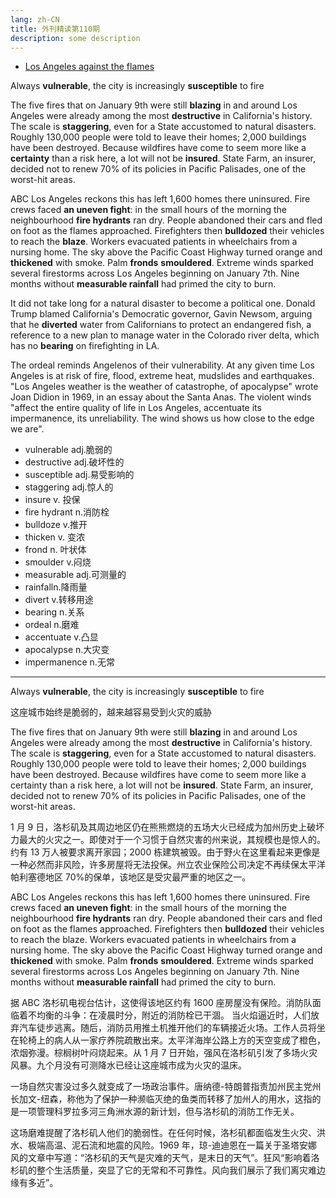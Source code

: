 ```yaml
---
lang: zh-CN
title: 外刊精读第110期
description: some description
---
```


- [Los Angeles against the flames](https://www.youtube.com/watch?v=f7khvy1vUQQ&t=987s)

Always **vulnerable**, the city is increasingly **susceptible** to fire

The five fires that on January 9th were still **blazing** in and around Los Angeles were already among the most **destructive** in California's history. The scale is **staggering**, even for a State accustomed to natural disasters. Roughly 130,000 people were told to leave their homes; 2,000 buildings have been destroyed.
Because wildfires have come to seem more like a **certainty** than a risk here, a lot will not be **insured**. State Farm, an insurer, decided not to renew 70% of its policies in Pacific Palisades, one of the worst-hit areas.

ABC Los Angeles reckons this has left 1,600 homes there uninsured. Fire crews faced **an uneven fight**: in the small hours of the morning the neighbourhood **fire hydrants** ran dry. People abandoned their cars and fled on foot as
the flames approached. Firefighters then **bulldozed** their vehicles to reach the **blaze**. Workers evacuated patients in wheelchairs from a nursing home. The sky above the Pacific Coast Highway turned orange and **thickened** with smoke. Palm **fronds** **smouldered**. Extreme winds sparked several firestorms across Los Angeles beginning on January 7th. Nine months without **measurable rainfall** had primed the city to burn.

It did not take long for a natural disaster to become a political one. Donald Trump blamed California's Democratic governor, Gavin Newsom, arguing that he **diverted** water from Californians to protect an endangered fish, a reference to a new plan to manage water in the Colorado river delta, which has no **bearing** on firefighting in LA.

The ordeal reminds Angelenos of their vulnerability. At any given time Los Angeles is at risk of fire, flood, extreme heat, mudslides and earthquakes. "Los Angeles weather is the weather of catastrophe, of apocalypse" wrote Joan Didion in 1969, in an essay about the Santa Anas. The violent winds "affect the entire quality of life in Los Angeles, accentuate its impermanence, its unreliability. The wind shows us how close to the edge we are".

- vulnerable adj.脆弱的
- destructive adj.破坏性的
- susceptible adj.易受影响的
- staggering adj.惊人的
- insure v. 投保
- fire hydrant n.消防栓
- bulldoze v.推开
- thicken v. 变浓
- frond n. 叶状体
- smoulder v.闷烧
- measurable adj.可测量的
- rainfalln.降雨量
- divert v.转移用途
- bearing n.关系
- ordeal n.磨难
- accentuate v.凸显
- apocalypse n.大灾变
- impermanence n.无常

---

Always **vulnerable**, the city is increasingly **susceptible** to fire

这座城市始终是脆弱的，越来越容易受到火灾的威胁

The five fires that on January 9th were still **blazing** in and around Los Angeles were already among the most **destructive** in California's history. The scale is **staggering**, even for a State accustomed to natural disasters. Roughly 130,000 people were told to leave their homes; 2,000 buildings have been destroyed.
Because wildfires have come to seem more like a certainty than a risk here, a lot will not be **insured**. State Farm, an insurer, decided not to renew 70% of its policies in Pacific Palisades, one of the worst-hit areas.

1 月 9 日，洛杉矶及其周边地区仍在熊熊燃烧的五场大火已经成为加州历史上破坏力最大的火灾之一。即使对于一个习惯于自然灾害的州来说，其规模也是惊人的。约有 13 万人被要求离开家园；2000 栋建筑被毁。由于野火在这里看起来更像是一种必然而非风险，许多房屋将无法投保。州立农业保险公司决定不再续保太平洋帕利塞德地区 70%的保单，该地区是受灾最严重的地区之一。

ABC Los Angeles reckons this has left 1,600 homes there uninsured. Fire crews faced **an uneven fight**: in the small hours of the morning the neighbourhood **fire hydrants** ran dry. People abandoned their cars and fled on foot as
the flames approached. Firefighters then **bulldozed** their vehicles to reach the blaze. Workers evacuated patients in wheelchairs from a nursing home. The sky above the Pacific Coast Highway turned orange and **thickened** with smoke. Palm **fronds** **smouldered**. Extreme winds sparked several firestorms across Los Angeles beginning on January 7th. Nine months without **measurable rainfall** had primed the city to burn.

据 ABC 洛杉矶电视台估计，这使得该地区约有 1600 座房屋没有保险。消防队面临着不均衡的斗争：在凌晨时分，附近的消防栓已干涸。 当火焰逼近时，人们放弃汽车徒步逃离。随后，消防员用推土机推开他们的车辆接近火场。工作人员将坐在轮椅上的病人从一家疗养院疏散出来。太平洋海岸公路上方的天空变成了橙色，浓烟弥漫。棕榈树叶闷烧起来。从 1 月 7 日开始，强风在洛杉矶引发了多场火灾风暴。九个月没有可测降水已经让这座城市成为火灾的温床。

一场自然灾害没过多久就变成了一场政治事件。唐纳德-特朗普指责加州民主党州长加文-纽森，称他为了保护一种濒临灭绝的鱼类而转移了加州人的用水，这指的是一项管理科罗拉多河三角洲水源的新计划，但与洛杉矶的消防工作无关。

这场磨难提醒了洛杉矶人他们的脆弱性。在任何时候，洛杉矶都面临发生火灾、洪水、极端高温、泥石流和地震的风险。1969 年，琼-迪迪恩在一篇关于圣塔安娜风的文章中写道：“洛杉矶的天气是灾难的天气，是末日的天气”。狂风“影响着洛杉矶的整个生活质量，突显了它的无常和不可靠性。风向我们展示了我们离灾难边缘有多近”。
